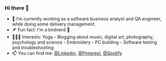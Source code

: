 ### Hi there 👋

- 🔭 I’m currently working as a software business analyst and QA engineer, while doing some delivery management.
- 🪶 Fun fact: I'm a birdnerd 🪹
- 🧘🏽‍♀️ Interests: Yoga - Blogging about music, digital art, photography, psychology and science - Embroidery - PC building - Software testing and troubleshooting
- 📫 You can find me: [@Linkedin](https://www.linkedin.com/akouim), [@Pinterest](https://www.pinterest.com/dpkgme/), [@Spotify](https://open.spotify.com/user/akmz)
